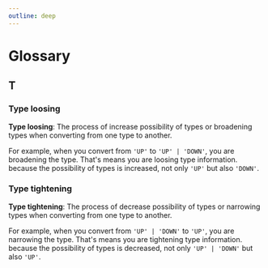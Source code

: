 ```yaml
---
outline: deep
---
```


# Glossary

## T

### Type loosing

**Type loosing**: The process of increase possibility of types or broadening types when converting from one type to another.

For example, when you convert from `'UP'` to `'UP' | 'DOWN'`, you are broadening the type. That's means you are loosing type information. because the possibility of types is increased, not only `'UP'` but also `'DOWN'`.

### Type tightening

**Type tightening**: The process of decrease possibility of types or narrowing types when converting from one type to another. 

For example, when you convert from `'UP' | 'DOWN'` to `'UP'`, you are narrowing the type. That's means you are tightening type information. because the possibility of types is decreased, not only `'UP' | 'DOWN'` but also `'UP'`.
